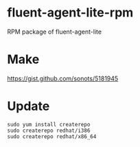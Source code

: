 fluent-agent-lite-rpm
=================

RPM package of fluent-agent-lite

# Make

https://gist.github.com/sonots/5181945

# Update

    sudo yum install createrepo
    sudo createrepo redhat/i386
    sudo createrepo redhat/x86_64

